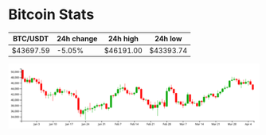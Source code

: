 # Bitcoin Stats

BTC/USDT|24h change|24h high|24h low|
|---|---|---|---|
|$43697.59|-5.05%|$46191.00|$43393.74|

<img src="./chart.svg">

